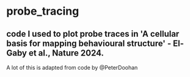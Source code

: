 # probe_tracing
## code I used to plot probe traces in 'A cellular basis for mapping behavioural structure' - El-Gaby et al., Nature 2024.
A lot of this is adapted from code by @PeterDoohan